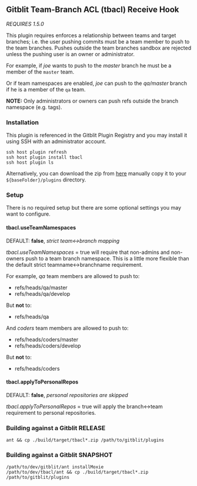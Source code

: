 ## Gitblit Team-Branch ACL (tbacl) Receive Hook

*REQUIRES 1.5.0*

This plugin requires enforces a relationship between teams and target branches; i.e. the user pushing commits must be a team member to push to the team branches.  Pushes outside the team branches sandbox are rejected unless the pushing user is an owner or administrator.

For example, if *joe* wants to push to the *master* branch he must be a member of the `master` team.

Or if team namespaces are enabled, *joe* can push to the *qa/master* branch if he is a member of the `qa` team.

**NOTE:**
Only administrators or owners can push refs outside the branch namespace (e.g. tags).

### Installation

This plugin is referenced in the Gitblit Plugin Registry and you may install it using SSH with an administrator account.

    ssh host plugin refresh
    ssh host plugin install tbacl
    ssh host plugin ls

Alternatively, you can download the zip from [here](http://plugins.gitblit.com) manually copy it to your `${baseFolder}/plugins` directory.

### Setup

There is no required setup but there are some optional settings you may want to configure.

#### tbacl.useTeamNamespaces

DEFAULT: **false**, *strict team<->branch mapping*

*tbacl.useTeamNamespaces* = true will require that non-admins and non-owners push to a team branch namespace.  This is a little more flexible than the default strict teamname<->branchname requirement.

For example, *qa* team members are allowed to push to:

- refs/heads/qa/master
- refs/heads/qa/develop

But **not** to:

- refs/heads/qa

And *coders* team members are allowed to push to:

- refs/heads/coders/master
- refs/heads/coders/develop

But **not** to:

- refs/heads/coders

#### tbacl.applyToPersonalRepos

DEFAULT: **false**, *personal repositories are skipped*

*tbacl.applyToPersonalRepos* = true will apply the branch<->team requirement to personal repositories.

### Building against a Gitblit RELEASE

    ant && cp ./build/target/tbacl*.zip /path/to/gitblit/plugins

### Building against a Gitblit SNAPSHOT

    /path/to/dev/gitblit/ant installMoxie
    /path/to/dev/tbacl/ant && cp ./build/target/tbacl*.zip /path/to/gitblit/plugins

